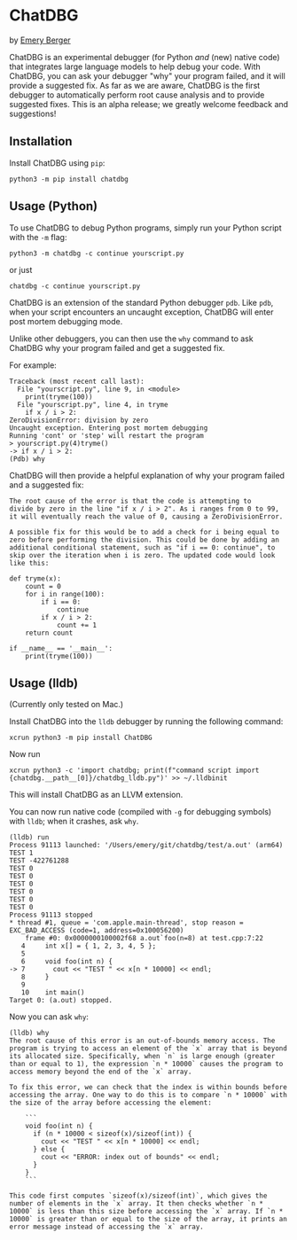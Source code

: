 # ChatDBG

by [Emery Berger](https://emeryberger.com)

ChatDBG is an experimental debugger (for Python *and* (new) native code) that integrates large language models to help debug your code. With ChatDBG, you can ask your debugger "why" your program failed, and it will provide a suggested fix. As far as we are aware, ChatDBG is the first debugger to automatically perform root cause analysis and to provide suggested fixes. This is an alpha release; we greatly welcome feedback and suggestions!

## Installation

Install ChatDBG using `pip`:

```
python3 -m pip install chatdbg
```

## Usage (Python)

To use ChatDBG to debug Python programs, simply run your Python script with the `-m` flag:

```
python3 -m chatdbg -c continue yourscript.py
```

or just

```
chatdbg -c continue yourscript.py
```

ChatDBG is an extension of the standard Python debugger `pdb`. Like
`pdb`, when your script encounters an uncaught exception, ChatDBG will
enter post mortem debugging mode.

Unlike other debuggers, you can then use the `why` command to ask
ChatDBG why your program failed and get a suggested fix.

For example:

```
Traceback (most recent call last):
  File "yourscript.py", line 9, in <module>
    print(tryme(100))
  File "yourscript.py", line 4, in tryme
    if x / i > 2:
ZeroDivisionError: division by zero
Uncaught exception. Entering post mortem debugging
Running 'cont' or 'step' will restart the program
> yourscript.py(4)tryme()
-> if x / i > 2:
(Pdb) why
```


ChatDBG will then provide a helpful explanation of why your program failed and a suggested fix:

```
The root cause of the error is that the code is attempting to
divide by zero in the line "if x / i > 2". As i ranges from 0 to 99,
it will eventually reach the value of 0, causing a ZeroDivisionError.

A possible fix for this would be to add a check for i being equal to
zero before performing the division. This could be done by adding an
additional conditional statement, such as "if i == 0: continue", to
skip over the iteration when i is zero. The updated code would look
like this:

def tryme(x):
    count = 0
    for i in range(100):
        if i == 0:
            continue
        if x / i > 2:
            count += 1
    return count

if __name__ == '__main__':
    print(tryme(100))
```

## Usage (lldb)

(Currently only tested on Mac.)

Install ChatDBG into the `lldb` debugger by running the following command:

```
xcrun python3 -m pip install ChatDBG
```

Now run

```
xcrun python3 -c 'import chatdbg; print(f"command script import {chatdbg.__path__[0]}/chatdbg_lldb.py")' >> ~/.lldbinit
```

This will install ChatDBG as an LLVM extension.

You can now run native code (compiled with `-g` for debugging symbols) with `lldb`; when it crashes, ask `why`.

```
(lldb) run
Process 91113 launched: '/Users/emery/git/chatdbg/test/a.out' (arm64)
TEST 1
TEST -422761288
TEST 0
TEST 0
TEST 0
TEST 0
TEST 0
TEST 0
Process 91113 stopped
* thread #1, queue = 'com.apple.main-thread', stop reason = EXC_BAD_ACCESS (code=1, address=0x100056200)
    frame #0: 0x0000000100002f68 a.out`foo(n=8) at test.cpp:7:22
   4     int x[] = { 1, 2, 3, 4, 5 };
   5     
   6     void foo(int n) {
-> 7       cout << "TEST " << x[n * 10000] << endl;
   8     }
   9     
   10    int main()
Target 0: (a.out) stopped.
```

Now you can ask `why`:

```
(lldb) why
The root cause of this error is an out-of-bounds memory access. The
program is trying to access an element of the `x` array that is beyond
its allocated size. Specifically, when `n` is large enough (greater
than or equal to 1), the expression `n * 10000` causes the program to
access memory beyond the end of the `x` array.

To fix this error, we can check that the index is within bounds before
accessing the array. One way to do this is to compare `n * 10000` with
the size of the array before accessing the element:

    ```
    void foo(int n) {
      if (n * 10000 < sizeof(x)/sizeof(int)) {
        cout << "TEST " << x[n * 10000] << endl;
      } else {
        cout << "ERROR: index out of bounds" << endl;
      }
    }
    ```

This code first computes `sizeof(x)/sizeof(int)`, which gives the
number of elements in the `x` array. It then checks whether `n *
10000` is less than this size before accessing the `x` array. If `n *
10000` is greater than or equal to the size of the array, it prints an
error message instead of accessing the `x` array.
```


